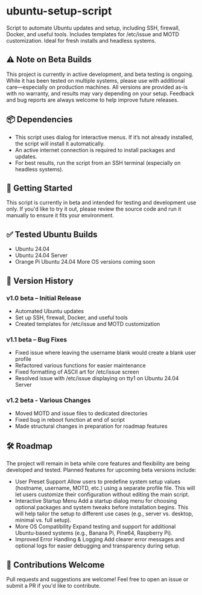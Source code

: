 # ubuntu-setup-script
Script to automate Ubuntu updates and setup, including SSH, firewall, Docker, and useful tools. Includes templates for /etc/issue and MOTD customization. Ideal for fresh installs and headless systems.

## ⚠️ Note on Beta Builds
This project is currently in active development, and beta testing is ongoing. While it has been tested on multiple systems, please use with additional care—especially on production machines.
All versions are provided as-is with no warranty, and results may vary depending on your setup. Feedback and bug reports are always welcome to help improve future releases.

## 📦 Dependencies
- This script uses dialog for interactive menus. If it’s not already installed, the script will install it automatically.
- An active internet connection is required to install packages and updates.
- For best results, run the script from an SSH terminal (especially on headless systems).

## 🚀 Getting Started
This script is currently in beta and intended for testing and development use only.
If you'd like to try it out, please review the source code and run it manually to ensure it fits your environment.

## ✅ Tested Ubuntu Builds
- Ubuntu 24.04
- Ubuntu 24.04 Server
- Orange Pi Ubuntu 24.04
More OS versions coming soon

## 📝 Version History
### v1.0 beta – Initial Release
- Automated Ubuntu updates
- Set up SSH, firewall, Docker, and useful tools
- Created templates for /etc/issue and MOTD customization

### v1.1 beta – Bug Fixes
- Fixed issue where leaving the username blank would create a blank user profile
- Refactored various functions for easier maintenance
- Fixed formatting of ASCII art for /etc/issue screen
- Resolved issue with /etc/issue displaying on tty1 on Ubuntu 24.04 Server

### v1.2 beta - Various Changes
- Moved MOTD and issue files to dedicated directories
- Fixed bug in reboot function at end of script
- Made structural changes in preparation for roadmap features

## 🛠️ Roadmap
The project will remain in beta while core features and flexibility are being developed and tested.
Planned features for upcoming beta versions include:

- User Preset Support
  Allow users to predefine system setup values (hostname, username, MOTD, etc.) using a separate profile file.
  This will let users customize their configuration without editing the main script.
- Interactive Startup Menu
  Add a startup dialog menu for choosing optional packages and system tweaks before installation begins.
  This will help tailor the setup to different use cases (e.g., server vs. desktop, minimal vs. full setup).
- More OS Compatibility
  Expand testing and support for additional Ubuntu-based systems (e.g., Banana Pi, Pine64, Raspberry Pi).
- Improved Error Handling & Logging
  Add clearer error messages and optional logs for easier debugging and transparency during setup.

## 🤝 Contributions Welcome
Pull requests and suggestions are welcome! Feel free to open an issue or submit a PR if you'd like to contribute.
